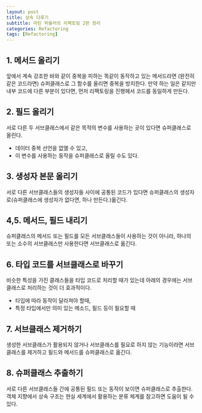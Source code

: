 ```yaml
---
layout: post
title: 상속 다루기
subtitle: 마틴 파울러의 리팩토링 2판 정리
categories: Refactoring
tags: [Refactoring]
---
```



## 1. 메서드 올리기  

앞에서 계속 강조한 바와 같이 중복을 피하는 똑같이 동작하고 있는 메서드라면 (완전히 같은 코드라면) 슈퍼클래스로 그 함수를 올리면 중복을 방지한다. 만약 하는 일은 같지만 내부 코드에 다른 부분이 있다면, 먼저 리팩토링을 진행헤서 코드를 동일하게 만든다.  

## 2. 필드 올리기  
서로 다른 두 서브클래스에서 같은 목적의 변수를 사용하는 곳이 있다면 슈퍼클래스로 올린다.
- 데이터 중복 선언을 없앨 수 있고,
- 이 변수를 사용하는 동작을 슈퍼클래스로 올릴 수도 있다.

## 3. 생성자 본문 올리기
서로 다른 서브클래스들의 생성자들 사이에 공통된 코드가 있다면 슈퍼클래스의 생성자로(슈퍼클래스에 생성자가 없다면, 하나 만든다.)옮긴다.  
## 4,5. 메서드, 필드 내리기  
슈퍼클래스의 메서드 또는 필드를 모든 서브클래스들이 사용하는 것이 아니라, 하나의 또는 소수의 서브클래스만 사용한다면 서브클래스로 옮긴다.

## 6. 타입 코드를 서브클래스로 바꾸기  

 비슷한 특성을 가진 클래스들을 타입 코드로 처리할 때가 있는데 아래의 경우에는 서브클래스로 처리하는 것이 더 효과적이다.
 - 타입에 따라 동작이 달라져야 할때,
 - 특정 타입에서만 의미 있는 메소드, 필드 등이 필요할 때

 ## 7. 서브클래스 제거하기  
 생성한 서브클래스가 활용되지 않거나 서브클래스를 필요로 하지 않는 기능이라면 서브클래스를 제거하고 필드와 메서드를 슈퍼클래스로 옮긴다.  

 ## 8. 슈퍼클래스 추출하기  
 서로 다른 서브클래스들 간에 공통된 필드 또는 동작이 보이면 슈퍼클래스로 추출한다.  
 객체 지향에서 상속 구조는 현실 세계에서 활용하는 분류 체계를 참고하면 도움이 될 수 있다.  
 